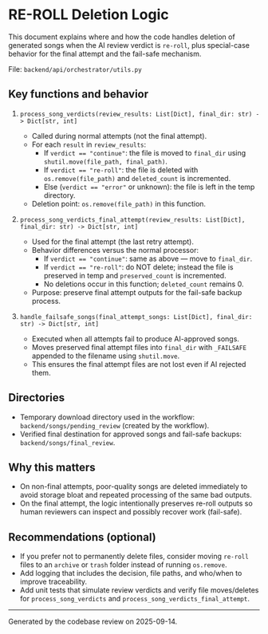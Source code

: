 # RE-ROLL Deletion Logic

This document explains where and how the code handles deletion of generated songs when the AI review verdict is `re-roll`, plus special-case behavior for the final attempt and the fail-safe mechanism.

File: `backend/api/orchestrator/utils.py`

## Key functions and behavior

1. `process_song_verdicts(review_results: List[Dict], final_dir: str) -> Dict[str, int]`
   - Called during normal attempts (not the final attempt).
   - For each `result` in `review_results`:
     - If `verdict == "continue"`: the file is moved to `final_dir` using `shutil.move(file_path, final_path)`.
     - If `verdict == "re-roll"`: the file is deleted with `os.remove(file_path)` and `deleted_count` is incremented.
     - Else (`verdict == "error"` or unknown): the file is left in the temp directory.
   - Deletion point: `os.remove(file_path)` in this function.

2. `process_song_verdicts_final_attempt(review_results: List[Dict], final_dir: str) -> Dict[str, int]`
   - Used for the final attempt (the last retry attempt).
   - Behavior differences versus the normal processor:
     - If `verdict == "continue"`: same as above — move to `final_dir`.
     - If `verdict == "re-roll"`: do NOT delete; instead the file is preserved in temp and `preserved_count` is incremented.
     - No deletions occur in this function; `deleted_count` remains 0.
   - Purpose: preserve final attempt outputs for the fail-safe backup process.

3. `handle_failsafe_songs(final_attempt_songs: List[Dict], final_dir: str) -> Dict[str, int]`
   - Executed when all attempts fail to produce AI-approved songs.
   - Moves preserved final attempt files into `final_dir` with `_FAILSAFE` appended to the filename using `shutil.move`.
   - This ensures the final attempt files are not lost even if AI rejected them.

## Directories
- Temporary download directory used in the workflow: `backend/songs/pending_review` (created by the workflow).
- Verified final destination for approved songs and fail-safe backups: `backend/songs/final_review`.

## Why this matters
- On non-final attempts, poor-quality songs are deleted immediately to avoid storage bloat and repeated processing of the same bad outputs.
- On the final attempt, the logic intentionally preserves re-roll outputs so human reviewers can inspect and possibly recover work (fail-safe).

## Recommendations (optional)
- If you prefer not to permanently delete files, consider moving `re-roll` files to an `archive` or `trash` folder instead of running `os.remove`.
- Add logging that includes the decision, file paths, and who/when to improve traceability.
- Add unit tests that simulate review verdicts and verify file moves/deletes for `process_song_verdicts` and `process_song_verdicts_final_attempt`.

---

Generated by the codebase review on 2025-09-14.
